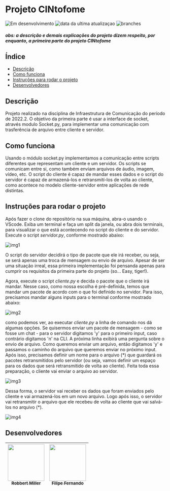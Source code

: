# Projeto CINtofome

![Em desenvolvimento](https://img.shields.io/badge/status-em%20desenvolvimento-blue)
![data da ultima atualizaçao](https://img.shields.io/badge/data%20da%20%C3%BAltima%20vers%C3%A3o-abril-green)
![branches](https://img.shields.io/badge/branches-1-orange)
 
 #### _obs: a descrição e demais explicações do projeto dizem respeito, por enquanto, a primeira parte do projeto CINtofome_

## Índice 

* [Descrição](#descrição)
* [Como funciona](#como-funciona)
* [Instruções para rodar o projeto](#instruções-para-rodar-o-projeto)
* [Desenvolvedores](#desenvolvedores)

## Descrição

Projeto realizado na disciplina de Infraestrutura de Comunicação do período de 2022.2. O objetivo da primeira parte é usar a interface de socket, através modulo Socket.py, para implementar uma comunicação com trasferência de arquivo entre cliente e servidor.

## Como funciona 

Usando o módulo socket.py implementamos a comunicação entre  scripts diferentes que representam um cliente e  um servidor. Os scripts se comunicam entre si, como também enviam arquivos de áudio, imagem, vídeo, etc. O script do cliente é capaz de mandar esses dados e o script do servidor é capaz de armazená-los e retransmití-los de volta ao cliente, como acontece no modelo cliente-servidor entre aplicações de rede distintas.  

## Instruções para rodar o projeto 

Após fazer o clone do repositório na sua máquina, abra-o usando o VScode. Exiba um terminal e faça um split da janela, ou abra dois terminais, para visualizar o que está acontecendo no script do cliente e do servidor. Execute o script _servidor.py_, conforme mostrado abaixo: 

![img1](https://user-images.githubusercontent.com/93690581/229764005-c80ddb70-c192-42b1-87a4-3966f542acfa.png)

O script do servidor decidirá o tipo de pacote que ele irá receber, ou seja, se será apenas uma troca de mensagem ou envio de arquivo. Apesar de ser uma situação irreal, essa primeira implementação foi pensanda apenas para cumprir os requisitos da primeira parte do projeto (so... Easy, tiger!). 

Agora, execute o script _cliente.py_ e decida o pacote que o cliente irá mandar. Nesse caso, como nossa escolha é pré-definida, temos que mandar um pacote de acordo com o que foi definido no servidor. Para isso, precisamos mandar alguns inputs para o terminal conforme mostrado abaixo: 

![img2](https://user-images.githubusercontent.com/93690581/229767118-04f52099-a6b9-4339-9f83-42df65388092.png)

como podemos ver, ao executar _cliente.py_ a linha de comando nos dá algumas opções. Se quisermos enviar um pacote de mensagem - como se fosse um chat -  para o servidor digitamos 'y' para o primeiro input, caso contrário digitamos 'n' na CLI. A próxima linha exibirá uma pergunta sobre o envio de arquivo. Como queremos enviar um arquivo, então digitamos 'y' e passamos o caminho do arquivo que queremos enviar no próximo input. Após isso, precisamos definir um nome para o arquivo (*) que guardará os pacotes retransmitidos pelo servidor (ou seja, vamos definir um espaço para os dados que será retransmitido de volta ao cliente). Feita toda essa preparação, o cliente vai enviar o arquivo ao servidor.

![img3](https://user-images.githubusercontent.com/93690581/229774795-a2a31534-783e-4e8d-9c72-b4ded61f49b9.jpg)


Dessa forma, o servidor vai receber os dados que foram enviados pelo cliente e vai armazená-los em um novo arquivo. Logo após isso, o servidor vai retransmitir o arquivo que ele recebeu de volta ao cliente que vai salvá-los no arquivo (*).  

![img4](https://user-images.githubusercontent.com/93690581/229774840-ae0d3904-5374-47e3-a000-8089a5d3ab19.jpg)



## Desenvolvedores

|  [<img src="https://avatars.githubusercontent.com/u/93690581?v=4" width=115><br><sub>Robbert Miller</sub>](https://github.com/rmls2) | [<img src="https://avatars.githubusercontent.com/u/47424471?v=4" width=115><br><sub>Filipe Fernando</sub>](https://github.com/lipe-1512) |
| :---: | :---: 


